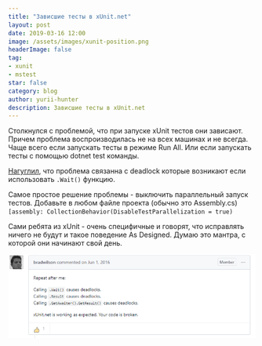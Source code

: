 ```yaml
---
title: "Зависшие тесты в xUnit.net"
layout: post
date: 2019-03-16 12:00
image: /assets/images/xunit-position.png
headerImage: false
tag:
- xunit
- mstest
star: false
category: blog
author: yurii-hunter
description: Зависшие тесты в xUnit.net
---
```

Столкнулся с проблемой, что при запуске xUnit тестов они зависают. Причем проблема воспроизводилась не на всех машинах и не всегда. Чаще всего если запускать тесты в режиме Run All. Или если запускать тесты с помощью dotnet test команды.

[Нагуглил](https://github.com/xunit/xunit/issues/864), что проблема связанна с deadlock которые возникают если использовать `.Wait()` функцию.

Самое простое решение проблемы - выключить параллельный запуск тестов. Добавьте в любом файле проекта (обычно это Assembly.cs) `[assembly: CollectionBehavior(DisableTestParallelization = true)`

Сами ребята из xUnit - очень специфичные и говорят, что исправлять ничего не будут и такое поведение As Designed. Думаю это мантра, с которой они начинают свой день.

![](/assets/images/xunit-position.png)